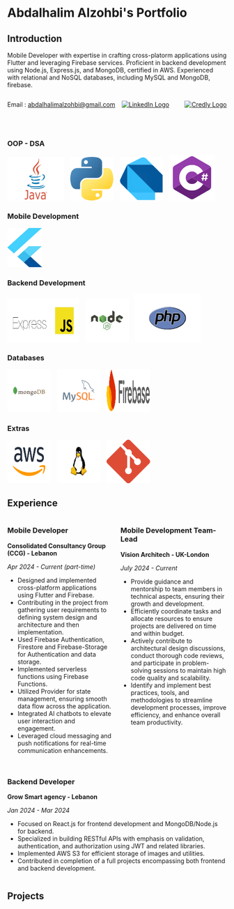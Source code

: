 # Abdalhalim Alzohbi's Portfolio

## Introduction

Mobile Developer with expertise in crafting cross-platorm applications using Flutter and leveraging Firebase services.
Proficient in backend development using Node.js, Express.js, and MongoDB, certified in AWS. Experienced with relational
and NoSQL databases, including MySQL and MongoDB, firebase.

<div style="display: flex; align-items: center;">
    <div style="flex: 1;">
    
Email :  abdalhalimalzohbi@gmail.com
    </div>
    <div>
        <a href="https://www.linkedin.com/in/abdalhalimalzohbi/">
            <img src="https://static.licdn.com/sc/h/al2o9zrvru7aqj8e1x2rzsrca" alt="LinkedIn Logo" width="50" height="50">
        </a>
    </div>
    &nbsp;
    &nbsp;
    &nbsp;
    &nbsp;
    &nbsp;
    <div>
        <a href="https://www.credly.com/users/abdalhalimalzohbi/">
            <img src="https://images.credly.com/size/400x400/images/b685de69-03cf-402c-b8e3-62ecd0e2e949/blob.png" alt="Credly Logo" width="50" height="50">
        </a>
    </div>
</div>
<br>
<br>

### OOP - DSA

<div style="overflow-x: auto; white-space: nowrap;">
<img src="/assets/icons/java.jpeg" alt="Programming Language 1" style="display: inline-block; width: 130px; height: 100px; margin-right: 10px; background-color: white;">
    <img src="/assets/icons/python.png" alt="Programming Language 2" style="display: inline-block; width: 100px; height: 100px; margin-right: 10px;">
    <img src="/assets/icons/dart.png" alt="Programming Language 3" style="display: inline-block; width: 100px; height: 100px; margin-right: 10px;">
    <img src="/assets/icons/csharp.png" alt="Programming Language 3" style="display: inline-block; width: 105px; height: 105px; margin-right: 10px;">
 
</div>

### Mobile Development

<div style="overflow-x: auto; white-space: nowrap;">
    <img src="/assets/icons/flutter.png" alt="Programming Language 2" style="display: inline-block; width: 80px; height: 90px; margin-right: 10px;">
</div>

### Backend Development

<div>
    <img src="/assets/icons/express.jpg" alt="Programming Language 2" style="display: inline-block; width: 165px; height: 100px; margin-right: 10px;">
    <img src="/assets/icons/nodejs.svg" alt="Programming Language 2" style="display: inline-block; width: 100px; height: 100px; margin-right: 10px;">
    <img src="/assets/icons/php.png" alt="Programming Language 2" style="display: inline-block; width: 150px; height: 110px; margin-right: 10px;">

</div>

### Databases

<div>
        <img src="/assets/icons/mongodb.svg" alt="Programming Language 1" style="display: inline-block; width: 100px; height: 100px; margin-right: 10px;">
    <img src="/assets/icons/mysql.svg" alt="Programming Language 2" style="display: inline-block; width: 100px; height: 100px; margin-right: 10px;">
    <img src="/assets/icons/firebase.png" alt="Programming Language 3" style="display: inline-block; width: 100px; height: 100px; margin-right: 10px;">

</div>

### Extras

<div>
        <img src="/assets/icons/aws.svg" alt="Programming Language 1" style="display: inline-block; width: 100px; height: 100px; margin-right: 10px;">
    <img src="/assets/icons/linux.svg" alt="Programming Language 2" style="display: inline-block; width: 100px; height: 100px; margin-right: 10px;">
    <img src="/assets/icons/git.png" alt="Programming Language 3" style="display: inline-block; width: 100px; height: 100px; margin-right: 10px;">

</div>

## Experience

<div style="display: flex; flex-wrap: wrap; gap: 1rem;">

  <div style="flex: 1; min-width: 200px;">

<div>
    <h3>Mobile Developer</h3>
    <p><strong>Consolidated Consultancy Group (CCG) - Lebanon</strong></p>
    <p><em>Apr 2024 - Current (part-time)</em></p>
</div>

<ul>
    <li>Designed and implemented cross-platform applications using Flutter and Firebase.</li>
    <li>Contributing in the project from gathering user requirements to defining system design and architecture and then implementation.</li>
    <li>Used Firebase Authentication, Firestore and Firebase-Storage for Authentication and data storage.</li>
    <li>Implemented serverless functions using Firebase Functions.</li>
    <li>Utilized Provider for state management, ensuring smooth data flow across the application.</li>
    <li>Integrated AI chatbots to elevate user interaction and engagement.</li>
    <li>Leveraged cloud messaging and push notifications for real-time communication enhancements.</li>
</ul>

  </div>

  <div style="flex: 1; min-width: 200px;">
<div>
    <h3>Mobile Development Team-Lead</h3>
    <p><strong>Vision Architech - UK-London</strong></p>
    <p><em>July 2024 - Current</em></p>
</div>

<ul>
    <li>Provide guidance and mentorship to team members in technical aspects, ensuring their growth and development.</li>
    <li>Efficiently coordinate tasks and allocate resources to ensure projects are delivered on time and within budget.</li>
    <li>Actively contribute to architectural design discussions, conduct thorough code reviews, and participate in problem-solving sessions to maintain high code quality and scalability.</li>
    <li>Identify and implement best practices, tools, and methodologies to streamline development processes, improve efficiency, and enhance overall team productivity.</li>
</ul>

  </div>
    <div style="flex: 1; min-width: 200px;">

<div>
    <h3>Backend Developer</h3>
    <p><strong>Grow Smart agency - Lebanon</strong></p>
    <p><em>Jan 2024 - Mar 2024</em></p>
</div>

<ul>
    <li>Focused on React.js for frontend development and MongoDB/Node.js for backend.</li>
    <li>Specialized in building RESTful APIs with emphasis on validation, authentication, and authorization using JWT and related libraries.</li>
    <li>Implemented AWS S3 for efficient storage of images and utilities.</li>
    <li>Contributed in completion of a full projects encompassing both frontend and backend development.</li>
</ul>

  </div>

</div>

## Projects
